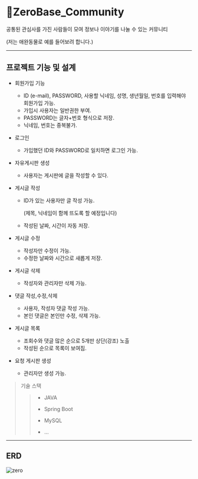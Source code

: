 # 🐶ZeroBase_Community

공통된 관심사를 가진 사람들이 모여 정보나 이야기를 나눌 수 있는 커뮤니티

(저는 애완동물로 예를 들어보려 합니다.)

-----
## 프로젝트 기능 및 설계


* 회원가입 기능
  * ID (e-mail), PASSWORD, 사용할 닉네임, 성명, 생년월일, 번호를 입력해야 회원가입 가능.
  * 가입시 사용자는 일반권한 부여.
  * PASSWORD는 글자+번호 형식으로 저장.
  * 닉네임, 번호는 중복불가.
  
* 로그인
  * 가입했던 ID와 PASSWORD로 일치하면 로그인 가능.

* 자유게시판 생성
  * 사용자는 게시판에 글을 작성할 수 있다.

* 게시글 작성
  * ID가 있는 사용자만 글 작성 가능.
    
     (제목, 닉네임이 함께 뜨도록 할 예정입니다)
  * 작성된 날짜, 시간이 자동 저장.

* 게시글 수정
  * 작성자만 수정이 가능.
  * 수정한 날짜와 시간으로 새롭게 저장.

* 게시글 삭제
  * 작성자와 관리자만 삭제 가능.

* 댓글 작성,수정,삭제
  * 사용자, 작성자 댓글 작성 가능.
  * 본인 댓글은 본인만 수정, 삭제 가능.

* 게시글 목록
  * 조회수와 댓글 많은 순으로 5개만 상단(강조) 노출
  * 작성된 순으로 목록이 보여짐.

* 요청 게시판 생성
  * 관리자만 생성 가능.


>기술 스택
> >- JAVA
> >
> >- Spring Boot
> >
> >- MySQL
> >
> >- ...
---

## ERD

![zero](https://github.com/yeeun610/ye_zero/assets/44358572/b26eab3f-78ad-4011-9711-727b057e7218)

